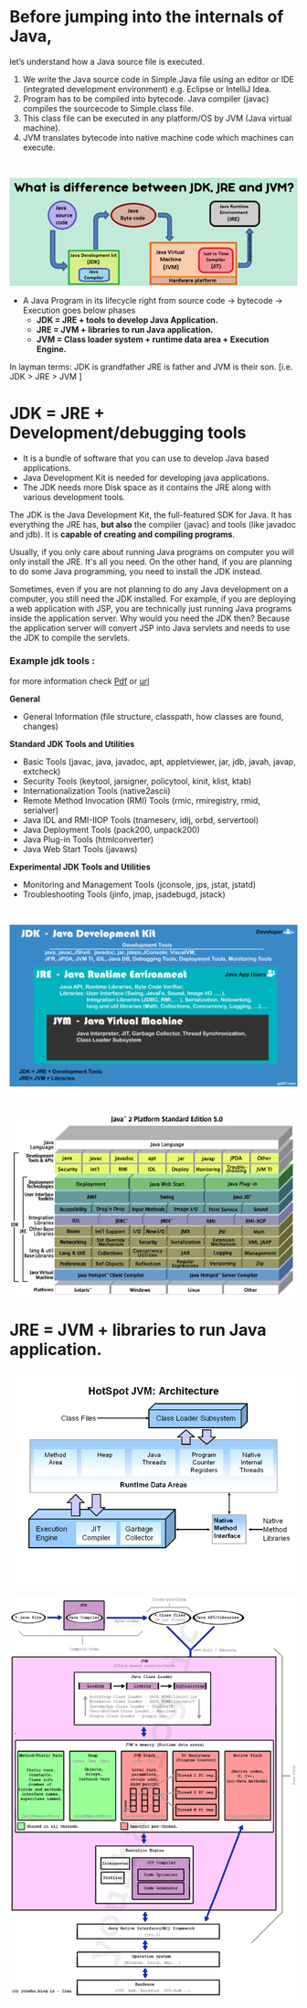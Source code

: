 





# **Before jumping into the internals of Java**, 
let’s understand how a Java source file is executed.

1.	We write the Java source code in Simple.Java file using an editor or IDE (integrated development environment) e.g. Eclipse or IntelliJ Idea.
2.	Program has to be compiled into bytecode. Java compiler (javac) compiles the sourcecode to Simple.class file.
3.	This class file can be executed in any platform/OS by JVM (Java virtual machine).
4.	JVM translates bytecode into native machine code which machines can execute.

<br>


![LifeCycle of Java Program](https://github.com/charankumarpalla/laughing-buddha/blob/development/Java/ResourcesFiles/Pictures/What-is-difference-between-JDK-JRE-and-JVM.jpg?raw=true)


* A Java Program in its lifecycle right from source code -> bytecode -> Execution goes below phases
    * **JDK = JRE + tools to develop Java Application.**
    * **JRE = JVM + libraries to run Java application.**
    * **JVM = Class loader system + runtime data area + Execution Engine.**

In layman terms: JDK is grandfather JRE is father and JVM is their son. [i.e. JDK > JRE > JVM ]

# **JDK** = JRE + Development/debugging tools

- It is a bundle of software that you can use to develop Java based applications.
- Java Development Kit is needed for developing java applications.
- The JDK needs more Disk space as it contains the JRE along with various development tools.


The JDK is the Java Development Kit, the full-featured SDK for Java. It has everything the JRE has, **but also** the compiler (javac) and tools (like javadoc and jdb). It is **capable of creating and compiling programs**.

Usually, if you only care about running Java programs on computer you will only install the JRE. It's all you need. On the other hand, if you are planning to do some Java programming, you need to install the JDK instead.

Sometimes, even if you are not planning to do any Java development on a computer, you still need the JDK installed. For example, if you are deploying a web application with JSP, you are technically just running Java programs inside the application server. Why would you need the JDK then? Because the application server will convert JSP into Java servlets and needs to use the JDK to compile the servlets.

### Example jdk tools : 
for more information check  [Pdf](https://github.com/charankumarpalla/laughing-buddha/blob/development/Java/ResourcesFiles/BasicJavaTopics/JDK%20Tools%20with%20Names.pdf)  or  [url](https://www.cs.mun.ca/java-api-1.5/tooldocs/index.html)

**General**
-	General Information (file structure, classpath, how classes are found, changes)  

**Standard JDK Tools and Utilities**
- Basic Tools (javac, java, javadoc, apt, appletviewer, jar, jdb, javah, javap, extcheck)  
-	Security Tools (keytool, jarsigner, policytool, kinit, klist, ktab)  
-	Internationalization Tools (native2ascii)
-	Remote Method Invocation (RMI) Tools (rmic, rmiregistry, rmid, serialver)
-	Java IDL and RMI-IIOP Tools (tnameserv, idlj, orbd, servertool)
-	Java Deployment Tools (pack200, unpack200)
-	Java Plug-in Tools (htmlconverter)
-	Java Web Start Tools (javaws)

**Experimental JDK Tools and Utilities**
-	Monitoring and Management Tools (jconsole, jps, jstat, jstatd)
-	Troubleshooting Tools (jinfo, jmap, jsadebugd, jstack)      

<br>


![](https://github.com/charankumarpalla/laughing-buddha/blob/development/Java/ResourcesFiles/Pictures/JDK_JRE_JVM.jpg?raw=true)


<br>


![ ](https://github.com/charankumarpalla/laughing-buddha/blob/development/Java/ResourcesFiles/Pictures/j2se5.gif?raw=true)


# **JRE** = JVM + libraries to run Java application.
![](https://github.com/charankumarpalla/laughing-buddha/blob/development/Java/ResourcesFiles/Pictures/HotSpot%20JVM%20Architecture.png?raw=true)




![ ](https://github.com/charankumarpalla/laughing-buddha/blob/development/Java/ResourcesFiles/Pictures/java-execution-process.png?raw=true)
